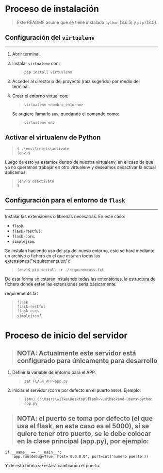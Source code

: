 # Proceso de instalación

> Este README asume que se tiene instalado `python` (3.6.5) y `pip` (18.0).

## Configuración del `virtualenv`

---

1. Abrir terminal.
1. Instalar `virtualenv` con:

    > `pip install virtualenv`

1. Acceder al directorio del proyecto (raíz sugerido) por medio del terminal.
1. Crear el entorno virtual con:

    > `virtualenv <nombre_entorno>`

    Se sugiere llamarlo `env`, quedando el comando como:

    > `virtualenv env`

## Activar el virtualenv de Python

> `$ .\env\Scripts\activate` \
> `(env)$ `

Luego de esto ya estamos dentro de nuestra virtualenv, en el caso de que ya 
no queramos trabajar en otro virtualenv y deseamos desactivar la actual aplicamos:

> `(env)$ deactivate` \
> `$` 

## Configuración para el entorno de `flask`

---

Instalar las extensiones o librerías necesarias. En este caso:

- `flask`.
- `flask-restful`.
- `flask-cors`.
- `simplejson`.

Se instalan haciendo uso del `pip` del nuevo entorno, esto se hara mediante un 
archivo o fichero en el que estaran todas las extensiones("requirements.txt"):

> `(env)$ pip install -r ./requirements.txt` 

De esta forma se estaran instalando todas las extensiones, la estructura de fichero
donde estan las extensiones seria básicamente:

requirements.txt

> `flask` \
> `flask-restful` \
> `flask-cors` \
> `simplejson` \

# Proceso de inicio del servidor 

> ## **NOTA**: Actualmente este servidor está configurado para únicamente para desarrollo

1. Definir la variable de entorno para el APP.

    > `set FLASK_APP=app.py`

1. Iniciar el servidor (corre por defecto en el puerto `5000`). Ejemplo: 

    > `(env) C:\Users\wilke\Desktop\flask-vue\backend-users>python app.py`

> ## **NOTA**: el puerto se toma por defecto (el que usa el flask, en este caso es el 5000), si se quiere tener otro puerto, se le debe colocar en la clase principal (app.py), por ejemplo:

>
    if __name__ == '__main__': 
        app.run(debug=True, host='0.0.0.0', port=int('numero puerto'))
>
Y de esta forma se estará cambiando el puerto.